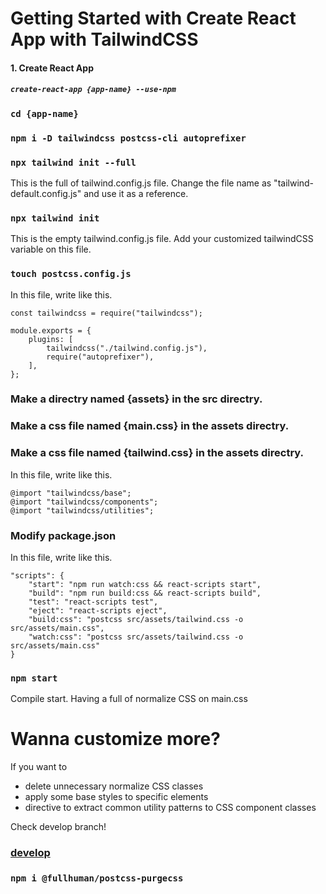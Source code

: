 # Getting Started with Create React App with TailwindCSS

#### 1. Create React App

##### `create-react-app {app-name} --use-npm`

### `cd {app-name}`

### `npm i -D tailwindcss postcss-cli autoprefixer`

### `npx tailwind init --full`

This is the full of tailwind.config.js file. Change the file name as "tailwind-default.config.js" and use it as a reference.

### `npx tailwind init`

This is the empty tailwind.config.js file. Add your customized tailwindCSS variable on this file.

### `touch postcss.config.js`

In this file, write like this.

```
const tailwindcss = require("tailwindcss");

module.exports = {
    plugins: [
        tailwindcss("./tailwind.config.js"),
        require("autoprefixer"),
    ],
};
```

### Make a directry named {assets} in the src directry.

### Make a css file named {main.css} in the assets directry.

### Make a css file named {tailwind.css} in the assets directry.

In this file, write like this.

```
@import "tailwindcss/base";
@import "tailwindcss/components";
@import "tailwindcss/utilities";
```

### Modify package.json

In this file, write like this.

```
"scripts": {
    "start": "npm run watch:css && react-scripts start",
    "build": "npm run build:css && react-scripts build",
    "test": "react-scripts test",
    "eject": "react-scripts eject",
    "build:css": "postcss src/assets/tailwind.css -o src/assets/main.css",
    "watch:css": "postcss src/assets/tailwind.css -o src/assets/main.css"
}
```

### `npm start`

Compile start. Having a full of normalize CSS on main.css

# Wanna customize more?

If you want to

- delete unnecessary normalize CSS classes
- apply some base styles to specific elements
- directive to extract common utility patterns to CSS component classes

Check develop branch!

### [develop](https://github.com/ayumitanaka13/react-tailwind-boilerplate/tree/develop)

### `npm i @fullhuman/postcss-purgecss`
